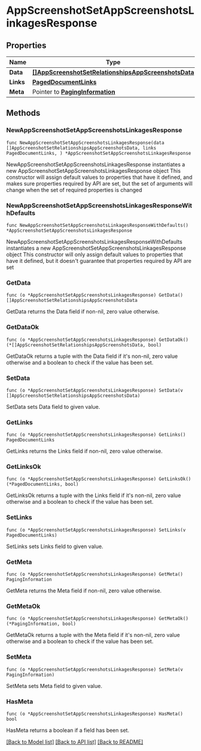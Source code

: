 # AppScreenshotSetAppScreenshotsLinkagesResponse

## Properties

Name | Type | Description | Notes
------------ | ------------- | ------------- | -------------
**Data** | [**[]AppScreenshotSetRelationshipsAppScreenshotsData**](AppScreenshotSetRelationshipsAppScreenshotsData.md) |  | 
**Links** | [**PagedDocumentLinks**](PagedDocumentLinks.md) |  | 
**Meta** | Pointer to [**PagingInformation**](PagingInformation.md) |  | [optional] 

## Methods

### NewAppScreenshotSetAppScreenshotsLinkagesResponse

`func NewAppScreenshotSetAppScreenshotsLinkagesResponse(data []AppScreenshotSetRelationshipsAppScreenshotsData, links PagedDocumentLinks, ) *AppScreenshotSetAppScreenshotsLinkagesResponse`

NewAppScreenshotSetAppScreenshotsLinkagesResponse instantiates a new AppScreenshotSetAppScreenshotsLinkagesResponse object
This constructor will assign default values to properties that have it defined,
and makes sure properties required by API are set, but the set of arguments
will change when the set of required properties is changed

### NewAppScreenshotSetAppScreenshotsLinkagesResponseWithDefaults

`func NewAppScreenshotSetAppScreenshotsLinkagesResponseWithDefaults() *AppScreenshotSetAppScreenshotsLinkagesResponse`

NewAppScreenshotSetAppScreenshotsLinkagesResponseWithDefaults instantiates a new AppScreenshotSetAppScreenshotsLinkagesResponse object
This constructor will only assign default values to properties that have it defined,
but it doesn't guarantee that properties required by API are set

### GetData

`func (o *AppScreenshotSetAppScreenshotsLinkagesResponse) GetData() []AppScreenshotSetRelationshipsAppScreenshotsData`

GetData returns the Data field if non-nil, zero value otherwise.

### GetDataOk

`func (o *AppScreenshotSetAppScreenshotsLinkagesResponse) GetDataOk() (*[]AppScreenshotSetRelationshipsAppScreenshotsData, bool)`

GetDataOk returns a tuple with the Data field if it's non-nil, zero value otherwise
and a boolean to check if the value has been set.

### SetData

`func (o *AppScreenshotSetAppScreenshotsLinkagesResponse) SetData(v []AppScreenshotSetRelationshipsAppScreenshotsData)`

SetData sets Data field to given value.


### GetLinks

`func (o *AppScreenshotSetAppScreenshotsLinkagesResponse) GetLinks() PagedDocumentLinks`

GetLinks returns the Links field if non-nil, zero value otherwise.

### GetLinksOk

`func (o *AppScreenshotSetAppScreenshotsLinkagesResponse) GetLinksOk() (*PagedDocumentLinks, bool)`

GetLinksOk returns a tuple with the Links field if it's non-nil, zero value otherwise
and a boolean to check if the value has been set.

### SetLinks

`func (o *AppScreenshotSetAppScreenshotsLinkagesResponse) SetLinks(v PagedDocumentLinks)`

SetLinks sets Links field to given value.


### GetMeta

`func (o *AppScreenshotSetAppScreenshotsLinkagesResponse) GetMeta() PagingInformation`

GetMeta returns the Meta field if non-nil, zero value otherwise.

### GetMetaOk

`func (o *AppScreenshotSetAppScreenshotsLinkagesResponse) GetMetaOk() (*PagingInformation, bool)`

GetMetaOk returns a tuple with the Meta field if it's non-nil, zero value otherwise
and a boolean to check if the value has been set.

### SetMeta

`func (o *AppScreenshotSetAppScreenshotsLinkagesResponse) SetMeta(v PagingInformation)`

SetMeta sets Meta field to given value.

### HasMeta

`func (o *AppScreenshotSetAppScreenshotsLinkagesResponse) HasMeta() bool`

HasMeta returns a boolean if a field has been set.


[[Back to Model list]](../README.md#documentation-for-models) [[Back to API list]](../README.md#documentation-for-api-endpoints) [[Back to README]](../README.md)


